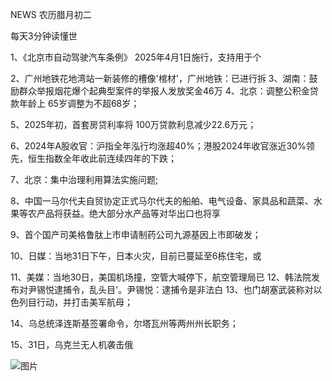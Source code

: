 NEWS 农历腊月初二

每天3分钟读懂世

1、《北京市自动驾驶汽车条例》 2025年4月1日施行，支持用于个

2、广州地铁花地湾站一新装修的槽像'棺材'，广州地铁：已进行拆 3、湖南：鼓励群众举报烟花爆个起典型案件的举报人发放奖金46万 4、北京：调整公积金贷款年龄上 65岁调整为不超68岁；

5、2025年初，首套房贷利率将 100万贷款利息减少22.6万元；

6、2024年A股收官：沪指全年泓行均涨超40%；港股2024年收官涨近30%领先，恒生指数全年收此前连续四年的下跌；

7、北京：集中治理利用算法实施问题;

8、中国一马尔代夫自贸协定正式马尔代夫的船舶、电气设备、家具品和蔬菜、水果等农产品将获益。绝大部分水产品等对华出口也将享

9、首个国产司美格鲁肽上市申请制药公司九源基因上市即破发；

10、日媒：当地31日下午，日本火灾，目前已蔓延至6栋住宅，或

11、美媒：当地30日，美国机场撞，空管大喊停下，航空管理局已 12、韩法院发布对尹锡悦逮捕令，乱头目'。尹锡悦：逮捕令是非法白 13、也门胡塞武装称对以色列目行动，并打击美军航母；

14、乌总统泽连斯基签署命令，尔塔瓦州等两州州长职务；

15、31日，乌克兰无人机袭击俄

![图片](https://api.03c3.cn/api/zb)

